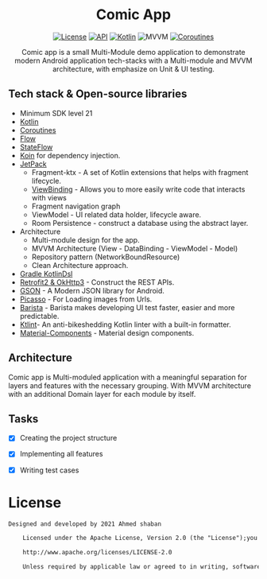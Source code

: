 <h1 align="center"> Comic App </h1>

<p align="center">
  <a href="https://opensource.org/licenses/Apache-2.0"><img alt="License" src="https://img.shields.io/badge/License-Apache%202.0-blue.svg"/></a>
  <a href="https://android-arsenal.com/api?level=21"><img alt="API" src="https://img.shields.io/badge/API-21%2B-brightgreen.svg?style=flat"/></a>
  <a href="https://kotlinlang.org"><img alt="Kotlin" src="https://img.shields.io/badge/Kotlin-1.4.xxx-blue"/></a>
  <img alt="MVVM" src="https://img.shields.io/badge/MVVM-Architecture-orange"/>
  <a href="https://developer.android.com/kotlin/coroutines"><img alt="Coroutines" src="https://img.shields.io/badge/Coroutines-Asynchronous-red"/></a>
</p>

<p align="center">
Comic app is a small Multi-Module demo application to demonstrate modern Android application tech-stacks with a Multi-module and MVVM architecture, with emphasize on Unit & UI testing.
</p>

## Tech stack & Open-source libraries

- Minimum SDK level 21
- [Kotlin](https://kotlinlang.org/)
- [Coroutines](https://github.com/Kotlin/kotlinx.coroutines)
- [Flow](https://kotlin.github.io/kotlinx.coroutines/kotlinx-coroutines-core/kotlinx.coroutines.flow/)
- [StateFlow](https://kotlin.github.io/kotlinx.coroutines/kotlinx-coroutines-core/kotlinx.coroutines.flow/-state-flow/index.html)
- [Koin](https://insert-koin.io) for dependency injection.
- [JetPack](https://developer.android.com/jetpack)
    - Fragment-ktx - A set of Kotlin extensions that helps with fragment lifecycle.
    - [ViewBinding](https://developer.android.com/topic/libraries/view-binding) - Allows you to more
      easily write code that interacts with views
    - Fragment navigation graph
    - ViewModel - UI related data holder, lifecycle aware.
    - Room Persistence - construct a database using the abstract layer.
- Architecture
    - Multi-module design for the app.
    - MVVM Architecture (View - DataBinding - ViewModel - Model)
    - Repository pattern (NetworkBoundResource)
    - Clean Architecture approach.
- [Gradle KotlinDsl](https://docs.gradle.org/current/userguide/kotlin_dsl.html)
- [Retrofit2 & OkHttp3](https://github.com/square/retrofit) - Construct the REST APIs.
- [GSON](https://github.com/google/gson) - A Modern JSON library for Android.
- [Picasso](https://github.com/bumptech/glide) - For Loading images from Urls.
- [Barista](https://github.com/AdevintaSpain/Barista) - Barista makes developing UI test faster,
  easier and more predictable.
- [Ktlint](https://github.com/pinterest/ktlint)- An anti-bikeshedding Kotlin linter with a built-in
  formatter.
- [Material-Components](https://github.com/material-components/material-components-android) -
  Material design components.

## Architecture

Comic app is Multi-moduled application with a meaningful separation for layers and features with the
necessary grouping. With MVVM architecture with an additional Domain layer for each module by
itself.

## Tasks

- [x] Creating the project structure

- [x] Implementing all features

- [x] Writing test cases

# License

```xml
Designed and developed by 2021 Ahmed shaban

    Licensed under the Apache License, Version 2.0 (the "License");you may not use this file except in compliance with the License.You may obtain a copy of the License at

    http://www.apache.org/licenses/LICENSE-2.0

    Unless required by applicable law or agreed to in writing, softwaredistributed under the License is distributed on an "AS IS" BASIS,WITHOUT WARRANTIES OR CONDITIONS OF ANY KIND, either express or implied.See the License for the specific language governing permissions andlimitations under the License.
```
